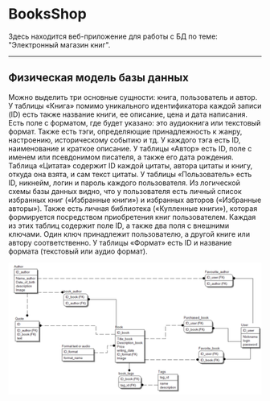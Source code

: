 # BooksShop
Здесь находится веб-приложение для работы с БД по теме: "Электронный магазин книг".
____

## Физическая модель базы данных
Можно выделить три основные сущности: книга, пользователь и автор.
У таблицы «Книга» помимо уникального идентификатора каждой записи (ID) есть также название книги, ее описание, цена и дата написания. Есть поле с форматом, где будет указано: это аудиокнига или текстовый формат.
Также есть тэги, определяющие принадлежность к жанру, настроению, историческому событию и тд. У каждого тэга есть ID, наименование и краткое описание.
У таблицы «Автор» есть ID, поле с именем или псевдонимом писателя, а также его дата рождения.
Таблица «Цитата» содержит ID каждой цитаты, автора цитаты и книгу, откуда она взята, и сам текст цитаты.
У таблицы «Пользователь» есть ID, никнейм, логин и пароль каждого пользователя.
Из логической схемы базы данных видно, что у пользователя есть личный список избранных книг («Избранные книги») и избранных авторов («Избранные авторы»). Также есть личная библиотека («Купленные книги»), которая формируется посредством приобретения книг пользователем. Каждая из этих таблиц содержит поле ID, а также два поля с внешними ключами. Один ключ принадлежит пользователю, а другой книге или автору соответственно.
У таблицы «Формат» есть ID и название формата (текстовый или аудио формат).

![Физическая модель БД](https://github.com/Ortem-a/BooksShop/blob/main/physical.png)
